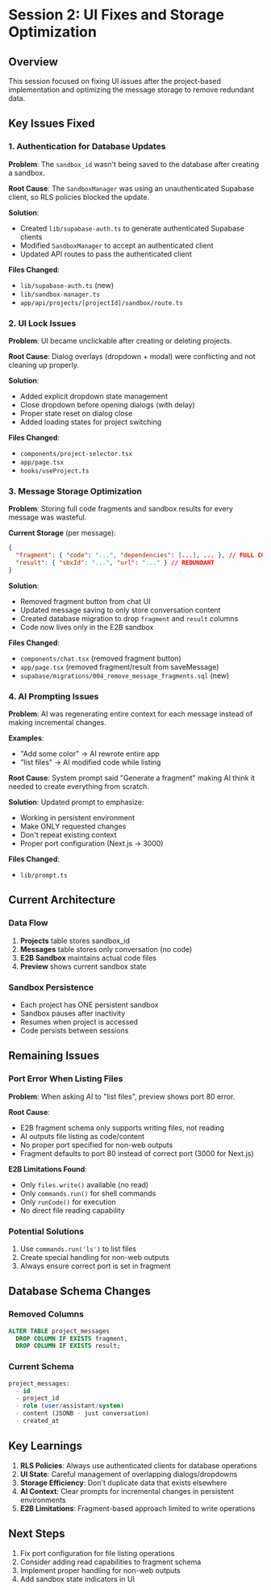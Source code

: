 # Session 2: UI Fixes and Storage Optimization

## Overview

This session focused on fixing UI issues after the project-based implementation and optimizing the message storage to remove redundant data.

## Key Issues Fixed

### 1. Authentication for Database Updates

**Problem**: The `sandbox_id` wasn't being saved to the database after creating a sandbox.

**Root Cause**: The `SandboxManager` was using an unauthenticated Supabase client, so RLS policies blocked the update.

**Solution**:
- Created `lib/supabase-auth.ts` to generate authenticated Supabase clients
- Modified `SandboxManager` to accept an authenticated client
- Updated API routes to pass the authenticated client

**Files Changed**:
- `lib/supabase-auth.ts` (new)
- `lib/sandbox-manager.ts`
- `app/api/projects/[projectId]/sandbox/route.ts`

### 2. UI Lock Issues

**Problem**: UI became unclickable after creating or deleting projects.

**Root Cause**: Dialog overlays (dropdown + modal) were conflicting and not cleaning up properly.

**Solution**:
- Added explicit dropdown state management
- Close dropdown before opening dialogs (with delay)
- Proper state reset on dialog close
- Added loading states for project switching

**Files Changed**:
- `components/project-selector.tsx`
- `app/page.tsx`
- `hooks/useProject.ts`

### 3. Message Storage Optimization

**Problem**: Storing full code fragments and sandbox results for every message was wasteful.

**Current Storage** (per message):
```json
{
  "fragment": { "code": "...", "dependencies": [...], ... }, // FULL CODE
  "result": { "sbxId": "...", "url": "..." } // REDUNDANT
}
```

**Solution**:
- Removed fragment button from chat UI
- Updated message saving to only store conversation content
- Created database migration to drop `fragment` and `result` columns
- Code now lives only in the E2B sandbox

**Files Changed**:
- `components/chat.tsx` (removed fragment button)
- `app/page.tsx` (removed fragment/result from saveMessage)
- `supabase/migrations/004_remove_message_fragments.sql` (new)

### 4. AI Prompting Issues

**Problem**: AI was regenerating entire context for each message instead of making incremental changes.

**Examples**:
- "Add some color" → AI rewrote entire app
- "list files" → AI modified code while listing

**Root Cause**: System prompt said "Generate a fragment" making AI think it needed to create everything from scratch.

**Solution**: Updated prompt to emphasize:
- Working in persistent environment
- Make ONLY requested changes
- Don't repeat existing context
- Proper port configuration (Next.js → 3000)

**Files Changed**:
- `lib/prompt.ts`

## Current Architecture

### Data Flow
1. **Projects** table stores sandbox_id
2. **Messages** table stores only conversation (no code)
3. **E2B Sandbox** maintains actual code files
4. **Preview** shows current sandbox state

### Sandbox Persistence
- Each project has ONE persistent sandbox
- Sandbox pauses after inactivity
- Resumes when project is accessed
- Code persists between sessions

## Remaining Issues

### Port Error When Listing Files
**Problem**: When asking AI to "list files", preview shows port 80 error.

**Root Cause**: 
- E2B fragment schema only supports writing files, not reading
- AI outputs file listing as code/content
- No proper port specified for non-web outputs
- Fragment defaults to port 80 instead of correct port (3000 for Next.js)

**E2B Limitations Found**:
- Only `files.write()` available (no read)
- Only `commands.run()` for shell commands
- Only `runCode()` for execution
- No direct file reading capability

### Potential Solutions
1. Use `commands.run('ls')` to list files
2. Create special handling for non-web outputs
3. Always ensure correct port is set in fragment

## Database Schema Changes

### Removed Columns
```sql
ALTER TABLE project_messages 
  DROP COLUMN IF EXISTS fragment,
  DROP COLUMN IF EXISTS result;
```

### Current Schema
```sql
project_messages:
  - id
  - project_id
  - role (user/assistant/system)
  - content (JSONB - just conversation)
  - created_at
```

## Key Learnings

1. **RLS Policies**: Always use authenticated clients for database operations
2. **UI State**: Careful management of overlapping dialogs/dropdowns
3. **Storage Efficiency**: Don't duplicate data that exists elsewhere
4. **AI Context**: Clear prompts for incremental changes in persistent environments
5. **E2B Limitations**: Fragment-based approach limited to write operations

## Next Steps

1. Fix port configuration for file listing operations
2. Consider adding read capabilities to fragment schema
3. Implement proper handling for non-web outputs
4. Add sandbox state indicators in UI